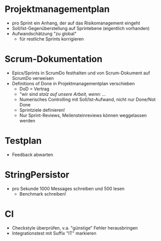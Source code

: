 # Projektmanagementplan

- pro Sprint ein Anhang, der auf das Risikomanagement eingeht
- Soll/Ist-Gegenüberstellung auf Sprintebene (eigentlich vorhanden)
- Aufwandschätzung "zu global"
    - für restliche Sprints korrigieren

# Scrum-Dokumentation

- Epics/Sprints in ScrumDo festhalten und von Scrum-Dokument auf ScrumDo verweisen
- Definitions of Done in Projektmanagementplan verschieben
    - DoD = Vertrag
    - "wir sind _stolz auf unsere Arbeit, wenn: ..._
    - Numerisches Controlling mit Soll/Ist-Aufwand, nicht nur Done/Not Done
    - Sprintziele definieren!
    - Nur Sprint-Reviews, Meilensteinreviews können weggelassen werden

# Testplan

- Feedback abwarten

# StringPersistor

- pro Sekunde 1000 Messages schreiben und 500 lesen
    - Benchmark schreiben!

# CI

- Checkstyle überprüfen, v.a. "günstige" Fehler herausbringen
- Integrationstest mit Suffix "IT" markieren
